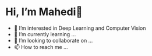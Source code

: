 # Hi, I’m Mahedi👋
- 👀 I’m interested in Deep Learning and Computer Vision
- 🌱 I’m currently learning ...
- 💞️ I’m looking to collaborate on ...
- 📫 How to reach me ...

<!---
mdmhriday/mdmhriday is a ✨ special ✨ repository because its `README.md` (this file) appears on your GitHub profile.
You can click the Preview link to take a look at your changes.
--->
